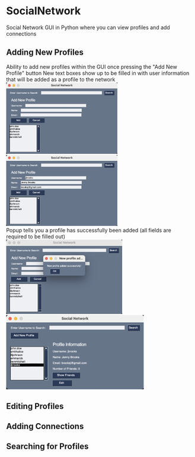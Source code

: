 # SocialNetwork
Social Network GUI in Python where you can view profiles and add connections

## Adding New Profiles
Ability to add new profiles within the GUI once pressing the "Add New Profile" button
New text boxes show up to be filled in with user information that will be added as a profile to the network<br>
<img src="images/addNew.png" width="300">
<img src="images/addNew2.png" width="300"><br>
Popup tells you a profile has successfully been added (all fields are required to be filled out)<br>
<img src="images/addNewSuccess.png" height="200">
<img src="images/ProfileAdded.png" height="200"><br>

## Editing Profiles

## Adding Connections

## Searching for Profiles
